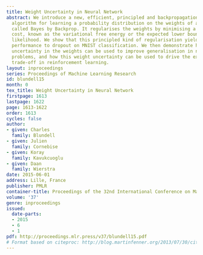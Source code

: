 ```yaml
---
title: Weight Uncertainty in Neural Network
abstract: We introduce a new, efficient, principled and backpropagation-compatible
  algorithm for learning a probability distribution on the weights of a neural network,
  called Bayes by Backprop. It regularises the weights by minimising a compression
  cost, known as the variational free energy or the expected lower bound on the marginal
  likelihood. We show that this principled kind of regularisation yields comparable
  performance to dropout on MNIST classification. We then demonstrate how the learnt
  uncertainty in the weights can be used to improve generalisation in non-linear regression
  problems, and how this weight uncertainty can be used to drive the exploration-exploitation
  trade-off in reinforcement learning.
layout: inproceedings
series: Proceedings of Machine Learning Research
id: blundell15
month: 0
tex_title: Weight Uncertainty in Neural Network
firstpage: 1613
lastpage: 1622
page: 1613-1622
order: 1613
cycles: false
author:
- given: Charles
  family: Blundell
- given: Julien
  family: Cornebise
- given: Koray
  family: Kavukcuoglu
- given: Daan
  family: Wierstra
date: 2015-06-01
address: Lille, France
publisher: PMLR
container-title: Proceedings of the 32nd International Conference on Machine Learning
volume: '37'
genre: inproceedings
issued:
  date-parts:
  - 2015
  - 6
  - 1
pdf: http://proceedings.mlr.press/v37/blundell15.pdf
# Format based on citeproc: http://blog.martinfenner.org/2013/07/30/citeproc-yaml-for-bibliographies/
---
```

